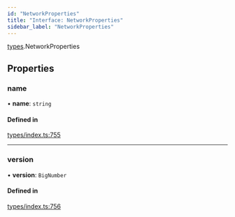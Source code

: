 ```yaml
---
id: "NetworkProperties"
title: "Interface: NetworkProperties"
sidebar_label: "NetworkProperties"
---
```


[types](../../../modules/Types/Types.md).NetworkProperties

## Properties

### name

• **name**: `string`

#### Defined in

[types/index.ts:755](https://github.com/PolymeshAssociation/polymesh-sdk/blob/2d3ac2aea/src/types/index.ts#L755)

___

### version

• **version**: `BigNumber`

#### Defined in

[types/index.ts:756](https://github.com/PolymeshAssociation/polymesh-sdk/blob/2d3ac2aea/src/types/index.ts#L756)
